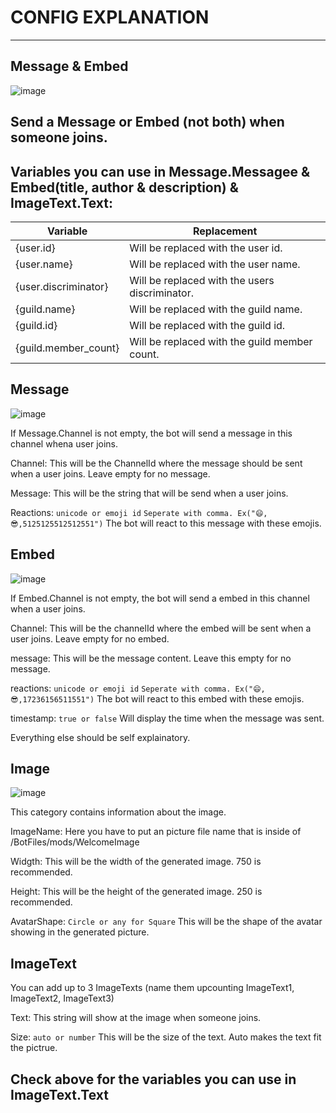 # CONFIG EXPLANATION
***

## Message & Embed

![image](https://user-images.githubusercontent.com/55946112/163333611-fef4930a-ecf6-4498-b6f0-6b7f0bb55377.png)

## Send a Message or Embed (not both) when someone joins.

## Variables you can use in Message.Messagee & Embed(title, author & description) & ImageText.Text:

|Variable|Replacement|
|--------|-----------|
|{user.id}|Will be replaced with the user id.|
|{user.name}|Will be replaced with the user name.|
|{user.discriminator}|Will be replaced with the users discriminator.|
|{guild.name}|Will be replaced with the guild name.|
|{guild.id}|Will be replaced with the guild id.|
|{guild.member_count}|Will be replaced with the guild member count.|


## Message

![image](https://user-images.githubusercontent.com/55946112/163334182-73bbd09f-4752-4ac4-8c5a-f183839c1d64.png)
 

If Message.Channel is not empty, the bot will send a message in this channel whena user joins.

Channel: This will be the ChannelId where the message should be sent when a user joins. Leave empty for no message.

Message: This will be the string that will be send when a user joins.

Reactions: ```unicode or emoji id``` ```Seperate with comma. Ex("😄,😎,5125125512512551")``` The bot will react to this message with these emojis.


## Embed 

![image](https://user-images.githubusercontent.com/55946112/163334581-b34cb990-ab78-44b4-8f92-90ed68768c91.png)


If Embed.Channel is not empty, the bot will send a embed in this channel when a user joins.

Channel: This will be the channelId where the embed will be sent when a user joins. Leave empty for no embed.

message: This will be the message content. Leave this empty for no message.

reactions: ```unicode or emoji id``` ```Seperate with comma. Ex("😄,😎,17236156511551")``` The bot will react to this embed with these emojis. 

timestamp: ```true or false``` Will display the time when the message was sent.

Everything else should be self explainatory.


## Image

![image](https://user-images.githubusercontent.com/55946112/163335352-055d3328-7975-4c3a-a26c-1f6948f634d3.png)


This category contains information about the image.

ImageName: Here you have to put an picture file name that is inside of /BotFiles/mods/WelcomeImage

Widgth: This will be the width of the generated image. 750 is recommended.

Height: This will be the height of the generated image. 250 is recommended.

AvatarShape: ```Circle or any for Square``` This will be the shape of the avatar showing in the generated picture.

## ImageText

You can add up to 3 ImageTexts (name them upcounting ImageText1, ImageText2, ImageText3)

Text: This string will show at the image when someone joins.

Size: ```auto or number``` This will be the size of the text. Auto makes the text fit the pictrue.

## Check above for the variables you can use in ImageText.Text
